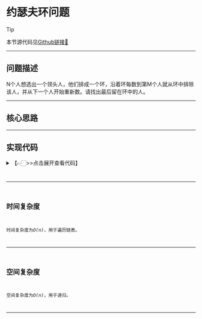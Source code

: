 # 约瑟夫环问题

> [!Tip]
> 
> 本节源代码见[Github链接🔗](https://github.com/MaxSolider/leetcode-algorithm/blob/main/structure/src/main/java/org/example/linkedlist/exercises/ReverseBlockOfKNodesInLinkedList.java)

---

## 问题描述
N个人想选出一个领头人，他们排成一个环，沿着环每数到第M个人就从环中排除该人，并从下一个人开始重新数。请找出最后留在环中的人。

---

## 核心思路



---

## 实现代码
<details> 
	<summary>【👉🏻>>点击展开查看代码】</summary> 
	<pre>
		<code>

		</code>
	</pre>
</details>

---

## 时间复杂度
时间复杂度为*O(n)*，用于遍历链表。

---

## 空间复杂度
空间复杂度为*O(n)*，用于递归。

---